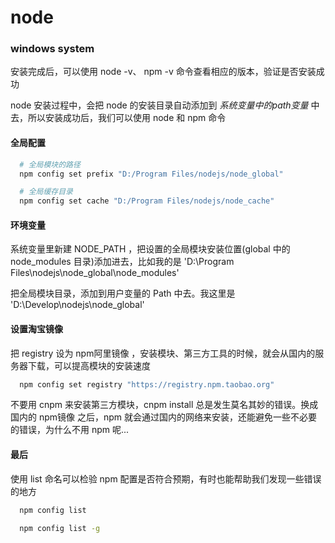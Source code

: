 # node


### windows system

安装完成后，可以使用 node -v、 npm -v 命令查看相应的版本，验证是否安装成功

node 安装过程中，会把 node 的安装目录自动添加到 *系统变量中的path变量* 中去，所以安装成功后，我们可以使用 node 和 npm 命令

#### 全局配置

```sh
  # 全局模块的路径
  npm config set prefix "D:/Program Files/nodejs/node_global"

  # 全局缓存目录
  npm config set cache "D:/Program Files/nodejs/node_cache"
```


#### 环境变量

系统变量里新建 NODE_PATH ，把设置的全局模块安装位置(global 中的 node_modules 目录)添加进去，比如我的是 'D:\Program Files\nodejs\node_global\node_modules'

把全局模块目录，添加到用户变量的 Path 中去。我这里是 'D:\Develop\nodejs\node_global'


#### 设置淘宝镜像

把 registry 设为 npm阿里镜像 ，安装模块、第三方工具的时候，就会从国内的服务器下载，可以提高模块的安装速度
```sh
  npm config set registry "https://registry.npm.taobao.org"
```

不要用 cnpm 来安装第三方模块，cnpm install 总是发生莫名其妙的错误。换成国内的 npm镜像 之后，npm 就会通过国内的网络来安装，还能避免一些不必要的错误，为什么不用 npm 呢...


#### 最后

使用 list 命名可以检验 npm 配置是否符合预期，有时也能帮助我们发现一些错误的地方

```sh
  npm config list

  npm config list -g
```
